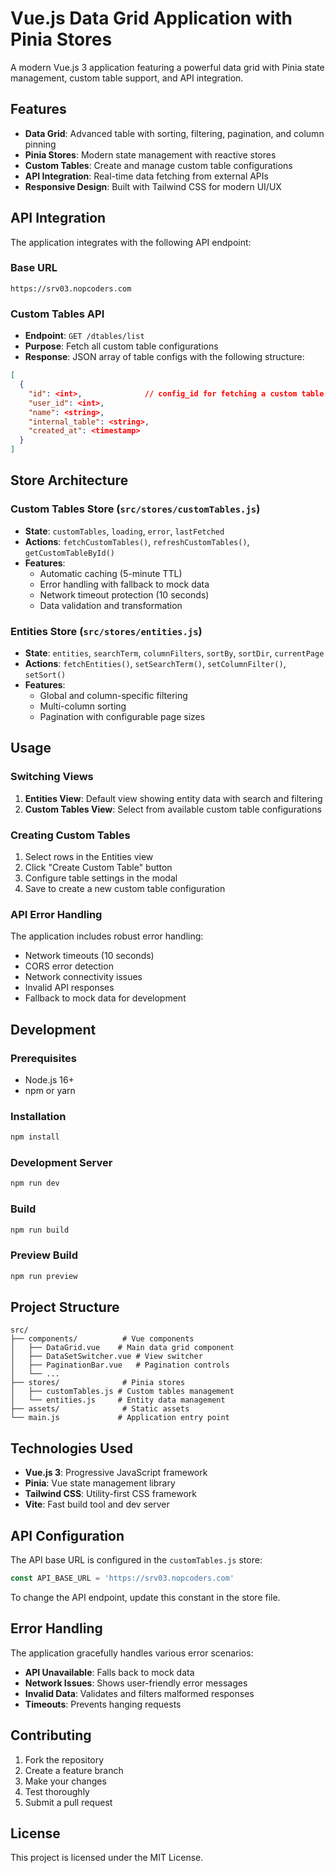 # Vue.js Data Grid Application with Pinia Stores

A modern Vue.js 3 application featuring a powerful data grid with Pinia state management, custom table support, and API integration.

## Features

- **Data Grid**: Advanced table with sorting, filtering, pagination, and column pinning
- **Pinia Stores**: Modern state management with reactive stores
- **Custom Tables**: Create and manage custom table configurations
- **API Integration**: Real-time data fetching from external APIs
- **Responsive Design**: Built with Tailwind CSS for modern UI/UX

## API Integration

The application integrates with the following API endpoint:

### Base URL
```
https://srv03.nopcoders.com
```

### Custom Tables API
- **Endpoint**: `GET /dtables/list`
- **Purpose**: Fetch all custom table configurations
- **Response**: JSON array of table configs with the following structure:

```json
[
  {
    "id": <int>,              // config_id for fetching a custom table
    "user_id": <int>,
    "name": <string>,
    "internal_table": <string>,
    "created_at": <timestamp>
  }
]
```

## Store Architecture

### Custom Tables Store (`src/stores/customTables.js`)
- **State**: `customTables`, `loading`, `error`, `lastFetched`
- **Actions**: `fetchCustomTables()`, `refreshCustomTables()`, `getCustomTableById()`
- **Features**: 
  - Automatic caching (5-minute TTL)
  - Error handling with fallback to mock data
  - Network timeout protection (10 seconds)
  - Data validation and transformation

### Entities Store (`src/stores/entities.js`)
- **State**: `entities`, `searchTerm`, `columnFilters`, `sortBy`, `sortDir`, `currentPage`
- **Actions**: `fetchEntities()`, `setSearchTerm()`, `setColumnFilter()`, `setSort()`
- **Features**: 
  - Global and column-specific filtering
  - Multi-column sorting
  - Pagination with configurable page sizes

## Usage

### Switching Views
1. **Entities View**: Default view showing entity data with search and filtering
2. **Custom Tables View**: Select from available custom table configurations

### Creating Custom Tables
1. Select rows in the Entities view
2. Click "Create Custom Table" button
3. Configure table settings in the modal
4. Save to create a new custom table configuration

### API Error Handling
The application includes robust error handling:
- Network timeouts (10 seconds)
- CORS error detection
- Network connectivity issues
- Invalid API responses
- Fallback to mock data for development

## Development

### Prerequisites
- Node.js 16+
- npm or yarn

### Installation
```bash
npm install
```

### Development Server
```bash
npm run dev
```

### Build
```bash
npm run build
```

### Preview Build
```bash
npm run preview
```

## Project Structure

```
src/
├── components/          # Vue components
│   ├── DataGrid.vue    # Main data grid component
│   ├── DataSetSwitcher.vue # View switcher
│   ├── PaginationBar.vue   # Pagination controls
│   └── ...
├── stores/              # Pinia stores
│   ├── customTables.js # Custom tables management
│   └── entities.js     # Entity data management
├── assets/              # Static assets
└── main.js             # Application entry point
```

## Technologies Used

- **Vue.js 3**: Progressive JavaScript framework
- **Pinia**: Vue state management library
- **Tailwind CSS**: Utility-first CSS framework
- **Vite**: Fast build tool and dev server

## API Configuration

The API base URL is configured in the `customTables.js` store:

```javascript
const API_BASE_URL = 'https://srv03.nopcoders.com'
```

To change the API endpoint, update this constant in the store file.

## Error Handling

The application gracefully handles various error scenarios:
- **API Unavailable**: Falls back to mock data
- **Network Issues**: Shows user-friendly error messages
- **Invalid Data**: Validates and filters malformed responses
- **Timeouts**: Prevents hanging requests

## Contributing

1. Fork the repository
2. Create a feature branch
3. Make your changes
4. Test thoroughly
5. Submit a pull request

## License

This project is licensed under the MIT License.
